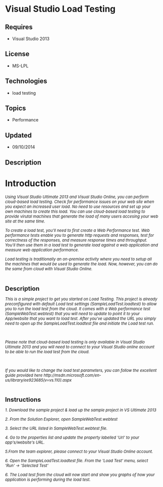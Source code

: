 # Visual Studio Load Testing
## Requires
- Visual Studio 2013
## License
- MS-LPL
## Technologies
- load testing
## Topics
- Performance
## Updated
- 09/10/2014
## Description

<h1>Introduction</h1>
<p><em><span style="font-size:small">Using Visual Studio Ultimate 2013 and Visual Studio Online, you can perform cloud-based load testing. Check for performance issues on your web site when you expect an increased user load. No need to use resources and set
 up your own machines to create this load. You can use cloud-based load testing to provide virutal machines that generate the load of many users accesing your web site at the same time.<br>
</span></em></p>
<p><em><span style="font-size:small">To create a&nbsp;load test, you'll need to first create a Web Performance test. Web performance tests enable you to generate http requests and responses, test for correctness of the responses, and measure response times
 and throughput. You'll then use them in a load test to generate load against a web application and measure web application performance.
<br>
</span></em></p>
<p><em><span style="font-size:small">Load testing is traditionally an on-premise activity where you need to setup all the machines that would be used to generate the load. Now, however, you can do the same from cloud with Visual Studio Online.
</span></em></p>
<p>&nbsp;</p>
<p><span style="font-size:20px; font-weight:bold">Description</span></p>
<p><em><span style="font-size:small"><em>This is a simple project to get you started on Load Testing. This project is already preconfigured with default Load test settings (SampleLoadTest.loadtest) to allow you to run the load test from the cloud. It comes
 with a Web performance test (S<em>ample<span style="font-size:small"><em>WebTest.webtest) that
</em></span></em>you will need to update to point it to your App/website that you want to load test. After you've updated the URL you simply need to open up the SampleLoadTest.loadtest file and initiate the Load test run.</em>&nbsp;</span></em></p>
<p>&nbsp;</p>
<p><em><span style="font-size:small">Please note that cloud-based load testing&nbsp;is only available in Visual Studio Ultimate 2013 and you will need to connect to your Visual Studio online account to be able to run the load test from the cloud.<br>
</span></em></p>
<p>&nbsp;</p>
<p><em><span style="font-size:small">If you would like to change the load test parameters, you can follow the excellent guide provided here http://msdn.microsoft.com/en-us/library/ee923685(v=vs.110).aspx</span></em></p>
<p><em><span style="font-size:small"><br>
</span></em></p>
<p><span style="font-size:20px; font-weight:bold">Instructions</span></p>
<p><span style="font-size:20px"><em><span style="font-size:small"><em>1. Download the sample project &amp; l<span style="font-size:20px"><em><span style="font-size:small"><em>oad up the sample project in VS Ultimate 2013</em></span></em></span></em></span></em></span></p>
<p><span style="font-size:20px"><em><span style="font-size:small"><em>2. From the Solution Explorer, open SampleWebTest.webtest</em></span></em></span></p>
<p><span style="font-size:20px"><em><span style="font-size:small"><em>3. Select the URL listed in SampleWebTest.webtest file.
</em></span></em></span></p>
<p><span style="font-size:20px"><em><span style="font-size:small"><em>4. Go to the properties list and update the property labelled 'Url' to your app's/website's URL.</em></span></em></span></p>
<p><span style="font-size:20px"><em><span style="font-size:small"><em>5.From the team explorer, please connect to your Visual Studio Online account.<br>
</em></span></em></span></p>
<p><span style="font-size:20px"><em><span style="font-size:small"><em>6. Open the SampleLoadTest.loadtest file. From the 'Load Test' menu, select 'Run' -&gt; 'Selected Test'</em></span></em></span></p>
<p><span style="font-size:20px"><em><span style="font-size:small"><em>6. The Load test from the cloud will now start and show you graphs of how your application is performing during the load test.<br>
</em></span></em></span></p>
